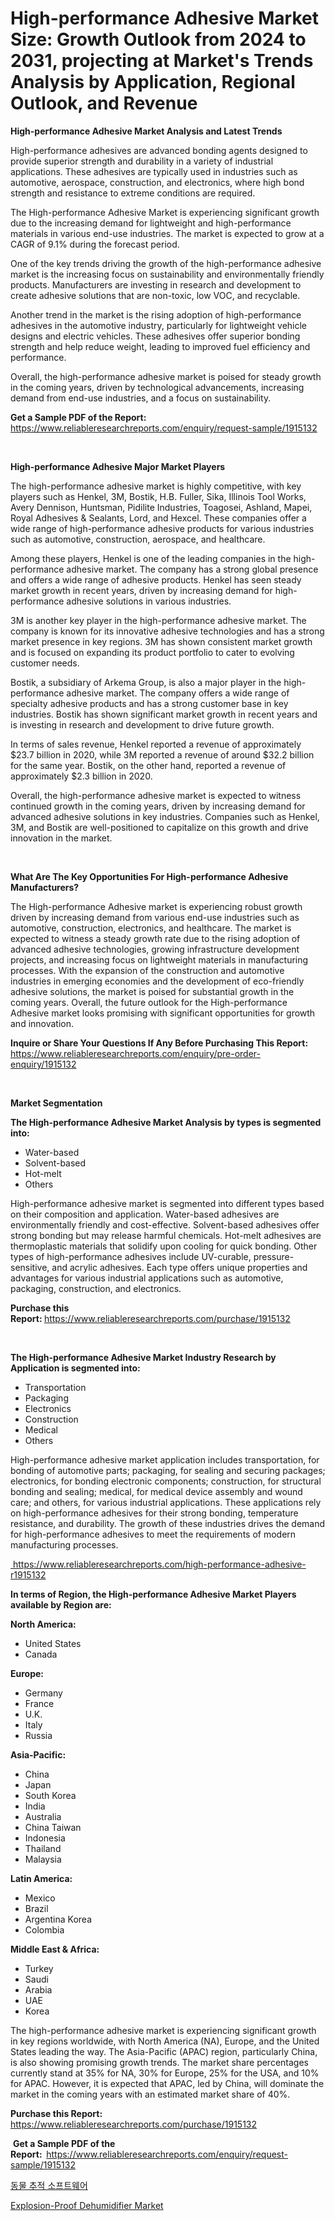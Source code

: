 <p><h1>High-performance Adhesive Market Size: Growth Outlook from 2024 to 2031, projecting at Market's Trends Analysis by Application, Regional Outlook, and Revenue</h1></p><p><strong>High-performance Adhesive Market Analysis and Latest Trends</strong></p>
<p><p>High-performance adhesives are advanced bonding agents designed to provide superior strength and durability in a variety of industrial applications. These adhesives are typically used in industries such as automotive, aerospace, construction, and electronics, where high bond strength and resistance to extreme conditions are required.</p><p>The High-performance Adhesive Market is experiencing significant growth due to the increasing demand for lightweight and high-performance materials in various end-use industries. The market is expected to grow at a CAGR of 9.1% during the forecast period.</p><p>One of the key trends driving the growth of the high-performance adhesive market is the increasing focus on sustainability and environmentally friendly products. Manufacturers are investing in research and development to create adhesive solutions that are non-toxic, low VOC, and recyclable.</p><p>Another trend in the market is the rising adoption of high-performance adhesives in the automotive industry, particularly for lightweight vehicle designs and electric vehicles. These adhesives offer superior bonding strength and help reduce weight, leading to improved fuel efficiency and performance.</p><p>Overall, the high-performance adhesive market is poised for steady growth in the coming years, driven by technological advancements, increasing demand from end-use industries, and a focus on sustainability.</p></p>
<p><strong>Get a Sample PDF of the Report:&nbsp;</strong> <a href="https://www.reliableresearchreports.com/enquiry/request-sample/1915132">https://www.reliableresearchreports.com/enquiry/request-sample/1915132</a></p>
<p>&nbsp;</p>
<p><strong>High-performance Adhesive Major Market Players</strong></p>
<p><p>The high-performance adhesive market is highly competitive, with key players such as Henkel, 3M, Bostik, H.B. Fuller, Sika, Illinois Tool Works, Avery Dennison, Huntsman, Pidilite Industries, Toagosei, Ashland, Mapei, Royal Adhesives & Sealants, Lord, and Hexcel. These companies offer a wide range of high-performance adhesive products for various industries such as automotive, construction, aerospace, and healthcare.</p><p>Among these players, Henkel is one of the leading companies in the high-performance adhesive market. The company has a strong global presence and offers a wide range of adhesive products. Henkel has seen steady market growth in recent years, driven by increasing demand for high-performance adhesive solutions in various industries.</p><p>3M is another key player in the high-performance adhesive market. The company is known for its innovative adhesive technologies and has a strong market presence in key regions. 3M has shown consistent market growth and is focused on expanding its product portfolio to cater to evolving customer needs.</p><p>Bostik, a subsidiary of Arkema Group, is also a major player in the high-performance adhesive market. The company offers a wide range of specialty adhesive products and has a strong customer base in key industries. Bostik has shown significant market growth in recent years and is investing in research and development to drive future growth.</p><p>In terms of sales revenue, Henkel reported a revenue of approximately $23.7 billion in 2020, while 3M reported a revenue of around $32.2 billion for the same year. Bostik, on the other hand, reported a revenue of approximately $2.3 billion in 2020.</p><p>Overall, the high-performance adhesive market is expected to witness continued growth in the coming years, driven by increasing demand for advanced adhesive solutions in key industries. Companies such as Henkel, 3M, and Bostik are well-positioned to capitalize on this growth and drive innovation in the market.</p></p>
<p>&nbsp;</p>
<p><strong>What Are The Key Opportunities For High-performance Adhesive Manufacturers?</strong></p>
<p><p>The High-performance Adhesive market is experiencing robust growth driven by increasing demand from various end-use industries such as automotive, construction, electronics, and healthcare. The market is expected to witness a steady growth rate due to the rising adoption of advanced adhesive technologies, growing infrastructure development projects, and increasing focus on lightweight materials in manufacturing processes. With the expansion of the construction and automotive industries in emerging economies and the development of eco-friendly adhesive solutions, the market is poised for substantial growth in the coming years. Overall, the future outlook for the High-performance Adhesive market looks promising with significant opportunities for growth and innovation.</p></p>
<p><strong>Inquire or Share Your Questions If Any Before Purchasing This Report:</strong> <a href="https://www.reliableresearchreports.com/enquiry/pre-order-enquiry/1915132">https://www.reliableresearchreports.com/enquiry/pre-order-enquiry/1915132</a></p>
<p>&nbsp;</p>
<p><strong>Market Segmentation</strong></p>
<p><strong>The High-performance Adhesive Market Analysis by types is segmented into:</strong></p>
<p><ul><li>Water-based</li><li>Solvent-based</li><li>Hot-melt</li><li>Others</li></ul></p>
<p><p>High-performance adhesive market is segmented into different types based on their composition and application. Water-based adhesives are environmentally friendly and cost-effective. Solvent-based adhesives offer strong bonding but may release harmful chemicals. Hot-melt adhesives are thermoplastic materials that solidify upon cooling for quick bonding. Other types of high-performance adhesives include UV-curable, pressure-sensitive, and acrylic adhesives. Each type offers unique properties and advantages for various industrial applications such as automotive, packaging, construction, and electronics.</p></p>
<p><strong>Purchase this Report:&nbsp;</strong><a href="https://www.reliableresearchreports.com/purchase/1915132">https://www.reliableresearchreports.com/purchase/1915132</a></p>
<p>&nbsp;</p>
<p><strong>The High-performance Adhesive Market Industry Research by Application is segmented into:</strong></p>
<p><ul><li>Transportation</li><li>Packaging</li><li>Electronics</li><li>Construction</li><li>Medical</li><li>Others</li></ul></p>
<p><p>High-performance adhesive market application includes transportation, for bonding of automotive parts; packaging, for sealing and securing packages; electronics, for bonding electronic components; construction, for structural bonding and sealing; medical, for medical device assembly and wound care; and others, for various industrial applications. These applications rely on high-performance adhesives for their strong bonding, temperature resistance, and durability. The growth of these industries drives the demand for high-performance adhesives to meet the requirements of modern manufacturing processes.</p></p>
<p><a href="https://www.reliableresearchreports.com/high-performance-adhesive-r1915132">&nbsp;https://www.reliableresearchreports.com/high-performance-adhesive-r1915132</a></p>
<p><strong>In terms of Region, the High-performance Adhesive Market Players available by Region are:</strong></p>
<p>
    <p> <strong> North America: </strong>
        <ul>
            <li>United States</li>
            <li>Canada</li>
        </ul>
        </p> 
    <p> <strong> Europe: </strong>
        <ul>
            <li>Germany</li>
            <li>France</li>
            <li>U.K.</li>
            <li>Italy</li>
            <li>Russia</li>
        </ul>
        </p> 
    <p> <strong> Asia-Pacific: </strong>
        <ul>
            <li>China</li>
            <li>Japan</li>
            <li>South Korea</li>
            <li>India</li>
            <li>Australia</li>
            <li>China Taiwan</li>
            <li>Indonesia</li>
            <li>Thailand</li>
            <li>Malaysia</li>
        </ul>
        </p> 
    <p> <strong> Latin America: </strong>
        <ul>
            <li>Mexico</li>
            <li>Brazil</li>
            <li>Argentina Korea</li>
            <li>Colombia</li>
        </ul>
        </p> 
    <p> <strong> Middle East & Africa: </strong>
        <ul>
            <li>Turkey</li>
            <li>Saudi</li>
            <li>Arabia</li>
            <li>UAE</li>
            <li>Korea</li>
        </ul>
    </p>
    </p>
<p><p>The high-performance adhesive market is experiencing significant growth in key regions worldwide, with North America (NA), Europe, and the United States leading the way. The Asia-Pacific (APAC) region, particularly China, is also showing promising growth trends. The market share percentages currently stand at 35% for NA, 30% for Europe, 25% for the USA, and 10% for APAC. However, it is expected that APAC, led by China, will dominate the market in the coming years with an estimated market share of 40%.</p></p>
<p><strong>Purchase this Report: </strong><a href="https://www.reliableresearchreports.com/purchase/1915132">https://www.reliableresearchreports.com/purchase/1915132</a></p>
<p>&nbsp;<strong>Get a Sample PDF of the Report:&nbsp;&nbsp;</strong><a href="https://www.reliableresearchreports.com/enquiry/request-sample/1915132">https://www.reliableresearchreports.com/enquiry/request-sample/1915132</a></p>
<p><strong></strong></p>
<p><p><a href="https://github.com/victorsharp87978/Market-Research-Report-List-2/blob/main/37484419539.md">동물 추적 소프트웨어</a></p><p><a href="https://github.com/lizaRempel/Market-Research-Report-List-1/blob/main/explosion-proof-dehumidifier-market.md">Explosion-Proof Dehumidifier Market</a></p></p>